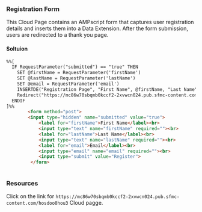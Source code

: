 ### Registration Form

This Cloud Page contains an AMPscript form that captures user registration details and inserts them into a Data Extension. After the form submission, users are redirected to a thank you page.

#### Soltuion

```html
%%[
  IF RequestParameter("submitted") == "true" THEN
    SET @firstName = RequestParameter('firstName')
    SET @lastName = RequestParameter('lastName')
    SET @email = RequestParameter('email')
    INSERTDE("Registration Page", "First Name", @firstName, "Last Name", @lastName, "Email", @email)
    Redirect("https://mc86w70sbqmb0kccf2-2xvwcn024.pub.sfmc-content.com/kr2zar0nhhq")
  ENDIF
]%%
        <form method="post">
        <input type="hidden" name="submitted" value="true">
            <label for="firstName">First Name</label><br>
            <input type="text" name="firstName" required=""><br>
            <label for="lastName">Last Name</label><br>
            <input type="text" name="lastName" required=""><br>
            <label for="email">Email</label><br>
            <input type="email" name="email" required=""><br>
            <input type="submit" value="Register">
         </form>
         
```
### Resources

Click on the link for `https://mc86w70sbqmb0kccf2-2xvwcn024.pub.sfmc-content.com/hosdoo0hou3` Cloud pagge.
    
    
  


